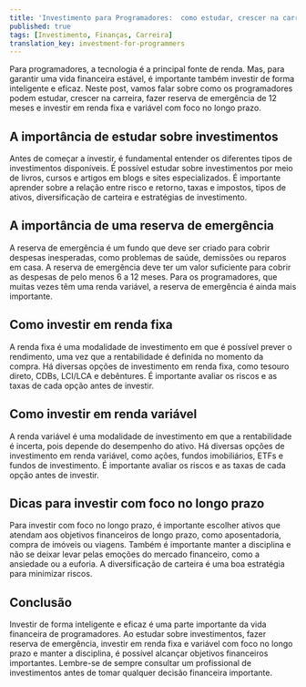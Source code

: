 ```yaml
---
title: 'Investimento para Programadores:  como estudar, crescer na carreira e investir com foco no longo prazo'
published: true
tags: [Investimento, Finanças, Carreira]
translation_key: investment-for-programmers
---
```


Para programadores, a tecnologia é a principal fonte de renda. Mas, para garantir uma vida financeira estável, é importante também investir de forma inteligente e eficaz. Neste post, vamos falar sobre como os programadores podem estudar, crescer na carreira, fazer reserva de emergência de 12 meses e investir em renda fixa e variável com foco no longo prazo.

## A importância de estudar sobre investimentos
Antes de começar a investir, é fundamental entender os diferentes tipos de investimentos disponíveis. É possível estudar sobre investimentos por meio de livros, cursos e artigos em blogs e sites especializados. É importante aprender sobre a relação entre risco e retorno, taxas e impostos, tipos de ativos, diversificação de carteira e estratégias de investimento.

## A importância de uma reserva de emergência
A reserva de emergência é um fundo que deve ser criado para cobrir despesas inesperadas, como problemas de saúde, demissões ou reparos em casa. A reserva de emergência deve ter um valor suficiente para cobrir as despesas de pelo menos 6 a 12 meses. Para os programadores, que muitas vezes têm uma renda variável, a reserva de emergência é ainda mais importante.

## Como investir em renda fixa
A renda fixa é uma modalidade de investimento em que é possível prever o rendimento, uma vez que a rentabilidade é definida no momento da compra. Há diversas opções de investimento em renda fixa, como tesouro direto, CDBs, LCI/LCA e debêntures. É importante avaliar os riscos e as taxas de cada opção antes de investir.

## Como investir em renda variável
A renda variável é uma modalidade de investimento em que a rentabilidade é incerta, pois depende do desempenho do ativo. Há diversas opções de investimento em renda variável, como ações, fundos imobiliários, ETFs e fundos de investimento. É importante avaliar os riscos e as taxas de cada opção antes de investir.

## Dicas para investir com foco no longo prazo
Para investir com foco no longo prazo, é importante escolher ativos que atendam aos objetivos financeiros de longo prazo, como aposentadoria, compra de imóveis ou viagens. Também é importante manter a disciplina e não se deixar levar pelas emoções do mercado financeiro, como a ansiedade ou a euforia. A diversificação de carteira é uma boa estratégia para minimizar riscos.

## Conclusão

Investir de forma inteligente e eficaz é uma parte importante da vida financeira de programadores. Ao estudar sobre investimentos, fazer reserva de emergência, investir em renda fixa e variável com foco no longo prazo e manter a disciplina, é possível alcançar objetivos financeiros importantes. Lembre-se de sempre consultar um profissional de investimentos antes de tomar qualquer decisão financeira importante.
